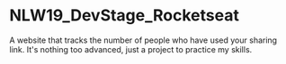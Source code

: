 # NLW19_DevStage_Rocketseat
A website that tracks the number of people who have used your sharing link. It's nothing too advanced, just a project to practice my skills.
